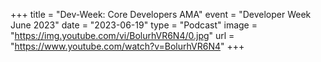 +++
title = "Dev-Week: Core Developers AMA"
event = "Developer Week June 2023"
date = "2023-06-19"
type = "Podcast"
image = "https://img.youtube.com/vi/BolurhVR6N4/0.jpg"
url = "https://www.youtube.com/watch?v=BolurhVR6N4"
+++